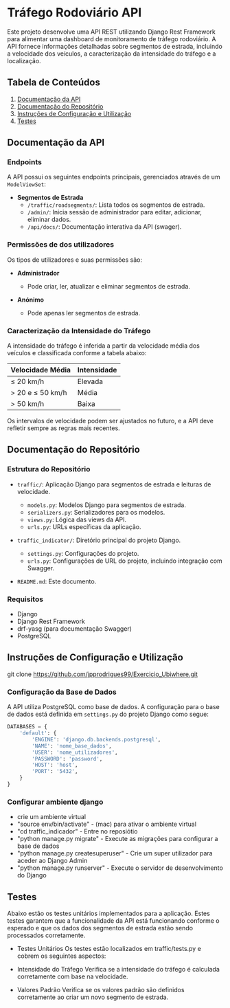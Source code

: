 # Tráfego Rodoviário API

Este projeto desenvolve uma API REST utilizando Django Rest Framework para alimentar uma dashboard de monitoramento de tráfego rodoviário. A API fornece informações detalhadas sobre segmentos de estrada, incluindo a velocidade dos veículos, a caracterização da intensidade do tráfego e a localização.

## Tabela de Conteúdos

1. [Documentação da API](#documentação-da-api)
2. [Documentação do Repositório](#documentação-do-repositório)
3. [Instruções de Configuração e Utilização](#instruções-de-configuração-e-utilização)
4. [Testes](#testes)

## Documentação da API

### Endpoints

A API possui os seguintes endpoints principais, gerenciados através de um `ModelViewSet`:

- **Segmentos de Estrada**
  - `/traffic/roadsegments/`: Lista todos os segmentos de estrada.
  - `/admin/`: Inicia sessão de administrador para editar, adicionar, eliminar dados.
  - `/api/docs/`: Documentação interativa da API (swager).


### Permissões de dos utilizadores

Os tipos de utilizadores e suas permissões são:

- **Administrador**
  - Pode criar, ler, atualizar e eliminar segmentos de estrada.

- **Anónimo**
  - Pode apenas ler segmentos de estrada.

### Caracterização da Intensidade do Tráfego

A intensidade do tráfego é inferida a partir da velocidade média dos veículos e classificada conforme a tabela abaixo:

| Velocidade Média | Intensidade |
|------------------|-------------|
| ≤ 20 km/h        | Elevada     |
| > 20 e ≤ 50 km/h | Média       |
| > 50 km/h        | Baixa       |

Os intervalos de velocidade podem ser ajustados no futuro, e a API deve refletir sempre as regras mais recentes.

## Documentação do Repositório

### Estrutura do Repositório

- `traffic/`: Aplicação Django para segmentos de estrada e leituras de velocidade.
  - `models.py`: Modelos Django para segmentos de estrada.
  - `serializers.py`: Serializadores para os modelos.
  - `views.py`: Lógica das views da API.
  - `urls.py`: URLs específicas da aplicação.

- `traffic_indicator/`: Diretório principal do projeto Django.
  - `settings.py`: Configurações do projeto.
  - `urls.py`: Configurações de URL do projeto, incluindo integração com Swagger.

- `README.md`: Este documento.

### Requisitos

- Django
- Django Rest Framework
- drf-yasg (para documentação Swagger)
- PostgreSQL

## Instruções de Configuração e Utilização

git clone https://github.com/jpprodrigues99/Exercicio_Ubiwhere.git



### Configuração da Base de Dados

A API utiliza PostgreSQL como base de dados. A configuração para o base de dados está definida em `settings.py` do projeto Django como segue:

```python
DATABASES = {
    'default': {
        'ENGINE': 'django.db.backends.postgresql',
        'NAME': 'nome_base_dados',
        'USER': 'nome_utilizadores',
        'PASSWORD': 'password',
        'HOST': 'host',
        'PORT': '5432',
    }
}
```
### Configurar ambiente django

- crie um ambiente virtual
- "source env/bin/activate" - (mac) para ativar o ambiente virtual
- "cd traffic_indicador" - Entre no reposiótio 
- "python manage.py migrate" - Execute as migrações para configurar a base de dados
- "python manage.py createsuperuser" - Crie um super utilizador para aceder ao Django Admin
- "python manage.py runserver" - Execute o servidor de desenvolvimento do Django

## Testes

Abaixo estão os testes unitários implementados para a aplicação. Estes testes garantem que a funcionalidade da API está funcionando conforme o esperado e que os dados dos segmentos de estrada estão sendo processados corretamente.

- Testes Unitários
Os testes estão localizados em traffic/tests.py e cobrem os seguintes aspectos:

- Intensidade do Tráfego
Verifica se a intensidade do tráfego é calculada corretamente com base na velocidade.
- Valores Padrão
Verifica se os valores padrão são definidos corretamente ao criar um novo segmento de estrada.
